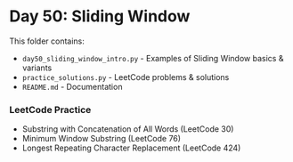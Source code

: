 # Day 50: Sliding Window

This folder contains:
- `day50_sliding_window_intro.py` - Examples of Sliding Window basics & variants
- `practice_solutions.py` - LeetCode problems & solutions
- `README.md` - Documentation

### LeetCode Practice
- Substring with Concatenation of All Words (LeetCode 30)
- Minimum Window Substring (LeetCode 76)
- Longest Repeating Character Replacement (LeetCode 424)